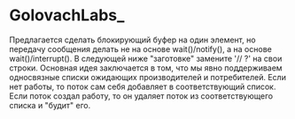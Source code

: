 # GolovachLabs_
Предлагается сделать блокирующий буфер на один элемент, но передачу сообщения делать не на основе wait()/notify(), а на основе wait()/interrupt(). В следующей ниже "заготовке" замените '// ?' на свои строки. 
    Основная идея заключается в том, что мы явно поддерживаем односвязные списки ожидающих производителей и потребителей. Если нет работы, то поток сам себя добавляет в соответствующий список. Если поток создал работу, то он удаляет поток из соответствующего списка и "будит" его. 
